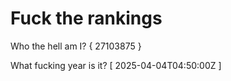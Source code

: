 # Fuck the rankings

Who the hell am I?
{ 27103875 }

What fucking year is it?
[ 2025-04-04T04:50:00Z ]
